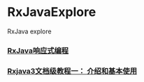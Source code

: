 # RxJavaExplore
RxJava explore

### [RxJava响应式编程](https://github.com/ReactiveX/RxJava)
### [Rxjava3文档级教程一： 介绍和基本使用](https://blog.csdn.net/LucasXu01/article/details/105279367)
